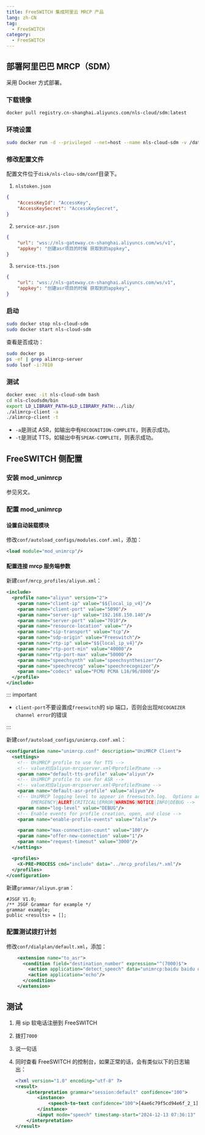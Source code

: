 ```yaml
---
title: FreeSWITCH 集成阿里云 MRCP 产品
lang: zh-CN
tag:
  - FreeSWITCH
category:
  - FreeSWITCH
---
```

## 部署阿里巴巴 MRCP（SDM）

采用 Docker 方式部署。

### 下载镜像

```bash
docker pull registry.cn-shanghai.aliyuncs.com/nls-cloud/sdm:latest
```

### 环境设置

```bash
sudo docker run -d --privileged --net=host --name nls-cloud-sdm -v /data/zhanghf_work/alisdm/volumes/logs:/home/admin/logs -v /data/zhanghf_work/alisdm/volumes/disk:/home/admin/disk registry.cn-shanghai.aliyuncs.com/nls-cloud/sdm:latest standalone
```

### 修改配置文件

配置文件位于`disk/nls-clou-sdm/conf`目录下。

1. `nlstoken.json`

```json
{
    "AccessKeyId": "AccessKey",
    "AccessKeySecret": "AccessKeySecret",
}
```

2. `service-asr.json`

```json
{
    "url": "wss://nls-gateway.cn-shanghai.aliyuncs.com/ws/v1",
    "appkey": "创建asr项⽬的时候 获取到的appkey",
}
```

3. `service-tts.json`

```json
{
    "url": "wss://nls-gateway.cn-shanghai.aliyuncs.com/ws/v1",
    "appkey": "创建asr项⽬的时候 获取到的appkey",
}
```

### 启动

```bash
sudo docker stop nls-cloud-sdm
sudo docker start nls-cloud-sdm
```

查看是否成功：

```bash
sudo docker ps
ps -ef | grep alimrcp-server
sudo lsof -i:7010
```

### 测试

```bash
docker exec -it nls-cloud-sdm bash
cd nls-cloudsdm/bin
export LD_LIBRARY_PATH=$LD_LIBRARY_PATH:../lib/
./alimrcp-client -a
./alimrcp-client -t
```

* `-a`是测试 ASR，如输出中有`RECOGNITION-COMPLETE`，则表示成功。
* `-t`是测试 TTS，如输出中有`SPEAK-COMPLETE`，则表示成功。

## FreeSWITCH 侧配置

### 安装 mod_unimrcp

参见另文。

### 配置 mod_unimrcp

#### 设置自动装载模块

修改`conf/autoload_configs/modules.conf.xml`，添加：

```xml
<load module="mod_unimrcp"/>
```

#### 配置连接 mrcp 服务端参数

新建`conf/mrcp_profiles/aliyun.xml`：

```xml
<include>
  <profile name="aliyun" version="2">
    <param name="client-ip" value="$${local_ip_v4}"/>
    <param name="client-port" value="5090"/>
    <param name="server-ip" value="192.168.150.140"/>
    <param name="server-port" value="7010"/>
    <param name="resource-location" value=""/>
    <param name="sip-transport" value="tcp"/>
    <param name="sdp-origin" value="Freeswitch"/>
    <param name="rtp-ip" value="$${local_ip_v4}"/>
    <param name="rtp-port-min" value="40000"/>
    <param name="rtp-port-max" value="50000"/>
    <param name="speechsynth" value="speechsynthesizer"/>
    <param name="speechrecog" value="speechrecognizer"/>
    <param name="codecs" value="PCMU PCMA L16/96/8000"/>
  </profile>
</include>
```

::: important

* `client-port`不要设置成`freeswitch`的 sip 端口，否则会出现`RECOGNIZER channel error`的错误

:::

新建`conf/autoload_configs/unimrcp.conf.xml`：


```xml
<configuration name="unimrcp.conf" description="UniMRCP Client">
  <settings>
    <!-- UniMRCP profile to use for TTS -->
    <!-- value对应aliyun-mrcpserver.xml中profile的name -->
    <param name="default-tts-profile" value="aliyun"/>
    <!-- UniMRCP profile to use for ASR -->
    <!-- value对应aliyun-mrcpserver.xml中profile的name -->
    <param name="default-asr-profile" value="aliyun"/>
    <!-- UniMRCP logging level to appear in freeswitch.log.  Options are:
         EMERGENCY|ALERT|CRITICAL|ERROR|WARNING|NOTICE|INFO|DEBUG -->
    <param name="log-level" value="DEBUG"/>
    <!-- Enable events for profile creation, open, and close -->
    <param name="enable-profile-events" value="false"/>

    <param name="max-connection-count" value="100"/>
    <param name="offer-new-connection" value="1"/>
    <param name="request-timeout" value="3000"/>
  </settings>

  <profiles>
    <X-PRE-PROCESS cmd="include" data="../mrcp_profiles/*.xml"/>
  </profiles>
</configuration>
```

新建`grammar/aliyun.gram`：

```jsgf
#JSGF V1.0;
/** JSGF Grammar for example */
grammar example;
public <results> = [];
```

### 配置测试拨打计划

修改`conf/dialplan/default.xml`，添加：

```xml
    <extension name="to_asr">
      <condition field="destination_number" expression="^(7000)$">
        <action application="detect_speech" data="unimrcp:baidu baidu default"/>
        <action application="echo"/>
      </condition>
    </extension>
```

## 测试

1. 用 sip 软电话注册到 FreeSWITCH
1. 拨打`7000`
1. 说一句话
1. 同时查看 FreeSWITCH 的控制台，如果正常的话，会有类似以下的日志输出：

    ```xml
    <?xml version="1.0" encoding="utf-8" ?>
    <result>
        <interpretation grammar="session:default" confidence="100">
            <instance>
                <speech-to-text confidence="100">[4ae6c79f5cd94e6f_2_1]我在十二区;time=3426-5515</speech-to-text>
            </instance>
            <input mode="speech" timestamp-start="2024-12-13 07:36:13" timestamp-end="2024-12-13 07:36:19">我在十二区</input>
        </interpretation>
    </result>
    ```
